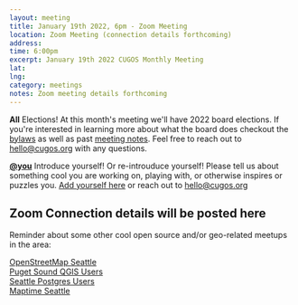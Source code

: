 ```yaml
---
layout: meeting
title: January 19th 2022, 6pm - Zoom Meeting
location: Zoom Meeting (connection details forthcoming)
address:
time: 6:00pm
excerpt: January 19th 2022 CUGOS Monthly Meeting
lat:
lng:
category: meetings
notes: Zoom meeting details forthcoming
---
```


**All** Elections! At this month's meeting we'll have 2022 board elections. If you're interested in learning more about what the board does checkout the [bylaws](https://cugos.org/about/bylaw/cugos_bylaws_2016.pdf) as well as past [meeting notes](https://cugos.org/about/). Feel free to reach out to hello@cugos.org with any questions.

**[@you](http://cugos.org/people/)** Introduce yourself! Or re-introuduce yourself! Please tell us about something cool you are working on, playing with, or otherwise inspires or puzzles you. [Add yourself here](https://github.com/cugos/cugos.github.com/blob/master/meetings/_posts/2022-01-19-cugos_monthly.md) or reach out to hello@cugos.org

## Zoom Connection details will be posted here


Reminder about some other cool open source and/or geo-related meetups in the area:

[OpenStreetMap Seattle](https://www.meetup.com/OpenStreetMap-Seattle/)  
[Puget Sound QGIS Users](https://www.meetup.com/Puget-Sound-QGIS-Users-Group/)  
[Seattle Postgres Users](https://www.meetup.com/Seattle-Postgres/)  
[Maptime Seattle](https://www.meetup.com/MaptimeSEA/)
